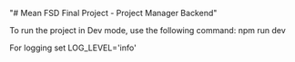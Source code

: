 "# Mean FSD Final Project - Project Manager Backend" 

To run the project in Dev mode, use the following command:
npm run dev

For logging
set LOG_LEVEL='info'